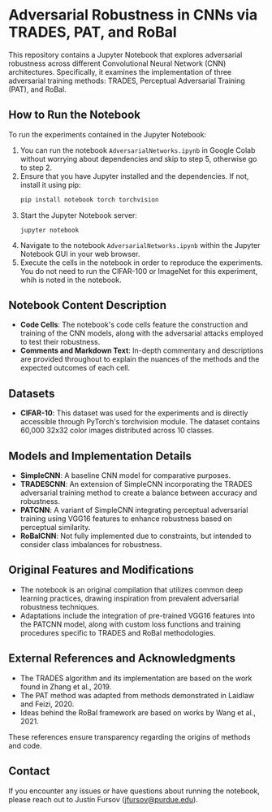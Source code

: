 # Adversarial Robustness in CNNs via TRADES, PAT, and RoBal

This repository contains a Jupyter Notebook that explores adversarial robustness across different Convolutional Neural Network (CNN) architectures. Specifically, it examines the implementation of three adversarial training methods: TRADES, Perceptual Adversarial Training (PAT), and RoBal.

## How to Run the Notebook

To run the experiments contained in the Jupyter Notebook:

1. You can run the notebook ```AdversarialNetworks.ipynb``` in Google Colab without worrying about dependencies and skip to step 5, otherwise go to step 2.
2. Ensure that you have Jupyter installed and the dependencies. If not, install it using pip:
   ```sh
   pip install notebook torch torchvision
3. Start the Jupyter Notebook server:
    ```
    jupyter notebook
4. Navigate to the notebook ```AdversarialNetworks.ipynb``` within the Jupyter Notebook GUI in your web browser.
5. Execute the cells in the notebook in order to reproduce the experiments. You do not need to run the CIFAR-100 or ImageNet for this experiment, whih is noted in the notebook.

## Notebook Content Description

- __Code Cells__: The notebook's code cells feature the construction and training of the CNN models, along with the adversarial attacks employed to test their robustness.
- __Comments and Markdown Text__: In-depth commentary and descriptions are provided throughout to explain the nuances of the methods and the expected outcomes of each cell.

## Datasets

- __CIFAR-10__: This dataset was used for the experiments and is directly accessible through PyTorch's torchvision module. The dataset contains 60,000 32x32 color images distributed across 10 classes.
## Models and Implementation Details

- __SimpleCNN__: A baseline CNN model for comparative purposes.
- __TRADESCNN__: An extension of SimpleCNN incorporating the TRADES adversarial training method to create a balance between accuracy and robustness.
- __PATCNN__: A variant of SimpleCNN integrating perceptual adversarial training using VGG16 features to enhance robustness based on perceptual similarity.
- __RoBalCNN__: Not fully implemented due to constraints, but intended to consider class imbalances for robustness.
## Original Features and Modifications

- The notebook is an original compilation that utilizes common deep learning practices, drawing inspiration from prevalent adversarial robustness techniques.
- Adaptations include the integration of pre-trained VGG16 features into the PATCNN model, along with custom loss functions and training procedures specific to TRADES and RoBal methodologies.
## External References and Acknowledgments

- The TRADES algorithm and its implementation are based on the work found in Zhang et al., 2019.
- The PAT method was adapted from methods demonstrated in Laidlaw and Feizi, 2020.
- Ideas behind the RoBal framework are based on works by Wang et al., 2021.

These references ensure transparency regarding the origins of methods and code.

## Contact

If you encounter any issues or have questions about running the notebook, please reach out to Justin Fursov (jfursov@purdue.edu).
